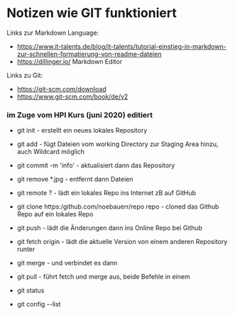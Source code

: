 # Notizen wie GIT funktioniert

Links zur Markdown Language:
- https://www.it-talents.de/blog/it-talents/tutorial-einstieg-in-markdown-zur-schnellen-formatierung-von-readme-dateien
- https://dillinger.io/ Markdown Editor

Links zu Git:
- https://git-scm.com/download
- https://www.git-scm.com/book/de/v2

### im Zuge vom HPI Kurs (juni 2020) editiert

- git init             - erstellt ein neues lokales Repository
- git add              - fügt Dateien vom working Directory zur Staging Area hinzu, auch Wildcard möglich
- git commit -m 'info' - aktualisiert dann das Repository
- git remove *.jpg     - entfernt dann Dateien

- git remote ?       - lädt ein lokales Repo ins Internet zB auf GitHub
- git clone https:/github.com/noebauerr/repo repo - cloned das Github Repo auf ein lokales Repo

- git push    - lädt die Änderungen dann ins Online Repo bei Github

- git fetch origin   - lädt die aktuelle Version von einem anderen Repository runter
- git merge          - und verbindet es dann

- git pull    - führt fetch und merge aus, beide Befehle in einem

- git status

- git config --list
